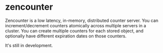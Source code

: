 zencounter
==========

Zencounter is a low latency, in-memory, distributed counter server. You can increment/decrement counters atomically across multiple servers in a cluster. You can create multiple counters for each stored object, and optionally have different expiration dates on those counters.

It's still in development.
